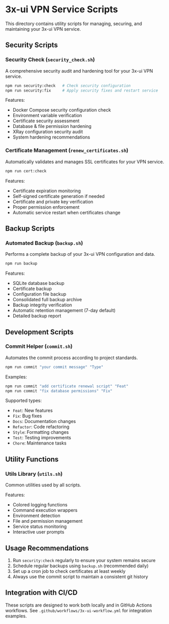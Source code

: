 # 3x-ui VPN Service Scripts

This directory contains utility scripts for managing, securing, and maintaining your 3x-ui VPN service.

## Security Scripts

### Security Check (`security_check.sh`)

A comprehensive security audit and hardening tool for your 3x-ui VPN service.

```bash
npm run security:check   # Check security configuration
npm run security:fix     # Apply security fixes and restart service
```

Features:
- Docker Compose security configuration check
- Environment variable verification
- Certificate security assessment
- Database & file permission hardening
- XRay configuration security audit
- System hardening recommendations

### Certificate Management (`renew_certificates.sh`)

Automatically validates and manages SSL certificates for your VPN service.

```bash
npm run cert:check
```

Features:
- Certificate expiration monitoring
- Self-signed certificate generation if needed
- Certificate and private key verification
- Proper permission enforcement
- Automatic service restart when certificates change

## Backup Scripts

### Automated Backup (`backup.sh`)

Performs a complete backup of your 3x-ui VPN configuration and data.

```bash
npm run backup
```

Features:
- SQLite database backup
- Certificate backup
- Configuration file backup
- Consolidated full backup archive
- Backup integrity verification
- Automatic retention management (7-day default)
- Detailed backup report

## Development Scripts

### Commit Helper (`commit.sh`)

Automates the commit process according to project standards.

```bash
npm run commit "your commit message" "Type"
```

Examples:
```bash
npm run commit "add certificate renewal script" "Feat"
npm run commit "fix database permissions" "Fix"
```

Supported types:
- `Feat`: New features
- `Fix`: Bug fixes
- `Docs`: Documentation changes
- `Refactor`: Code refactoring
- `Style`: Formatting changes
- `Test`: Testing improvements
- `Chore`: Maintenance tasks

## Utility Functions

### Utils Library (`utils.sh`)

Common utilities used by all scripts.

Features:
- Colored logging functions
- Command execution wrappers
- Environment detection
- File and permission management
- Service status monitoring
- Interactive user prompts

## Usage Recommendations

1. Run `security:check` regularly to ensure your system remains secure
2. Schedule regular backups using `backup.sh` (recommended daily)
3. Set up a cron job to check certificates at least weekly
4. Always use the commit script to maintain a consistent git history

## Integration with CI/CD

These scripts are designed to work both locally and in GitHub Actions workflows.
See `.github/workflows/3x-ui-workflow.yml` for integration examples. 